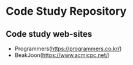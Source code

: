 # Code Study Repository

## Code study web-sites
* Programmers(https://programmers.co.kr/)
* BeakJoon(https://www.acmicpc.net/)